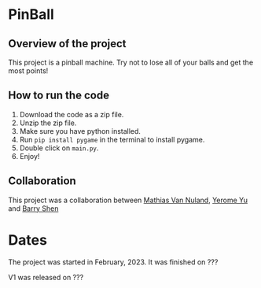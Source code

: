 # PinBall

## Overview of the project

This project is a pinball machine. Try not to lose all of your balls and get the most points!

## How to run the code

1. Download the code as a zip file.
1. Unzip the zip file.
1. Make sure you have python installed.
1. Run `pip install pygame` in the terminal to install pygame.
1. Double click on `main.py`.
1. Enjoy!

## Collaboration

This project was a collaboration between [Mathias Van Nuland](https://github.com/mathiasvan), [Yerome Yu](https://github.com/jerome666888) and [Barry Shen](https://github.com/BarryTheShen)

# Dates

The project was started in February, 2023.
It was finished on ???

V1 was released on ???
